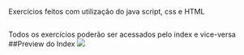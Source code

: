 Exercícios feitos com utilização do java script, css e HTML
##
Todos os exercícios poderão ser acessados pelo index e vice-versa
##Preview do Index <img src='previewindex.png'>